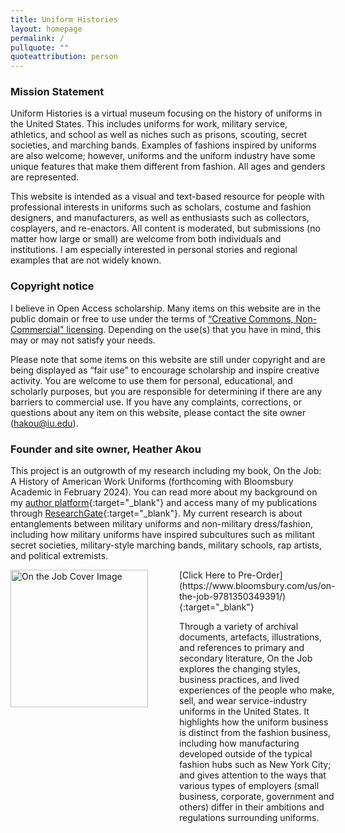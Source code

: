 ```yaml
---
title: Uniform Histories
layout: homepage
permalink: /
pullquote: ""
quoteattribution: person
---
```



### Mission Statement

Uniform Histories is a virtual museum focusing on the history of uniforms in the United States. This includes uniforms for work, military service, athletics, and school as well as niches such as prisons, scouting, secret societies, and marching bands. Examples of fashions inspired by uniforms are also welcome; however, uniforms and the uniform industry have some unique features that make them different from fashion. All ages and genders are represented. 

This website is intended as a visual and text-based resource for people with professional interests in uniforms such as scholars, costume and fashion designers, and manufacturers, as well as enthusiasts such as collectors, cosplayers, and re-enactors. All content is moderated, but submissions (no matter how large or small) are welcome from both individuals and institutions. I am especially interested in personal stories and regional examples that are not widely known. 

### Copyright notice

I believe in Open Access scholarship. Many items on this website are in the public domain or free to use under the terms of [“Creative Commons, Non-Commercial" licensing](https://creativecommons.org/licenses/by-nc/3.0/). Depending on the use(s) that you have in mind, this may or may not satisfy your needs. 

Please note that some items on this website are still under copyright and are being displayed as “fair use” to encourage scholarship and inspire creative activity. You are welcome to use them for personal, educational, and scholarly purposes, but you are responsible for determining if there are any barriers to commercial use. If you have any complaints, corrections, or questions about any item on this website, please contact the site owner (hakou@iu.edu).

### Founder and site owner, Heather Akou

This project is an outgrowth of my research including my book, On the Job: A History of American Work Uniforms (forthcoming with Bloomsbury Academic in February 2024). You can read more about my background on my [author platform](https://www.heatherakou.net/){:target="_blank"} and access many of my publications through [ResearchGate](https://www.researchgate.net/profile/Heather-Akou){:target="_blank"}. My current research is about entanglements between military uniforms and non-military dress/fashion, including how military uniforms have inspired subcultures such as militant secret societies, military-style marching bands, military schools, rap artists, and political extremists. 

<div style="display:flex;">
<img src="assets/img/cover.jpg" alt="On the Job Cover Image" style="width:220px; margin-right:50px;">

<div markdown="1">
[Click Here to Pre-Order](https://www.bloomsbury.com/us/on-the-job-9781350349391/){:target="_blank"}

<p>Through a variety of archival documents, artefacts, illustrations, and references to primary and secondary literature, On the Job explores the changing styles, business practices, and lived experiences of the people who make, sell, and wear service-industry uniforms in the United States. It highlights how the uniform business is distinct from the fashion business, including how manufacturing developed outside of the typical fashion hubs such as New York City; and gives attention to the ways that various types of employers (small business, corporate, government and others) differ in their ambitions and regulations surrounding uniforms.</p>

<!-- <p>Lorem ipsum dolor sit amet, consectetur adipiscing elit, sed do eiusmod tempor incididunt ut labore et dolore magna aliqua. Ut enim ad minim veniam, quis nostrud exercitation ullamco laboris nisi ut aliquip ex ea commodo consequat. Duis aute irure dolor in reprehenderit in voluptate velit esse cillum dolore eu fugiat nulla pariatur. Excepteur sint occaecat cupidatat non proident, sunt in culpa qui officia deserunt mollit anim id est laborum.</p> -->
</div>
</div>

